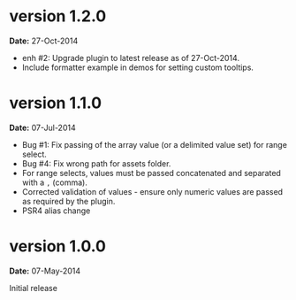version 1.2.0
=============
**Date:** 27-Oct-2014

- enh #2: Upgrade plugin to latest release as of 27-Oct-2014.
- Include formatter example in demos for setting custom tooltips.

version 1.1.0
=============
**Date:** 07-Jul-2014

- Bug #1: Fix passing of the array value (or a delimited value set) for range select.
- Bug #4: Fix wrong path for assets folder.
- For range selects, values must be passed concatenated and separated with a `,` (comma).
- Corrected validation of values - ensure only numeric values are passed as required by the plugin.
- PSR4 alias change

version 1.0.0
=============
**Date:** 07-May-2014

Initial release